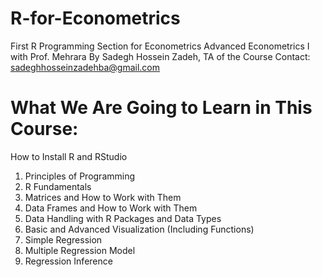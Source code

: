 # R-for-Econometrics

First R Programming Section for Econometrics
Advanced Econometrics I with Prof. Mehrara
By Sadegh Hossein Zadeh, TA of the Course
Contact: sadeghhosseinzadehba@gmail.com

# What We Are Going to Learn in This Course:

  How to Install R and RStudio
 1. Principles of Programming
 2. R Fundamentals
 3. Matrices and How to Work with Them
 4. Data Frames and How to Work with Them
 5. Data Handling with R Packages and Data Types
 6. Basic and Advanced Visualization (Including Functions)
 7. Simple Regression
 8. Multiple Regression Model
 9. Regression Inference
